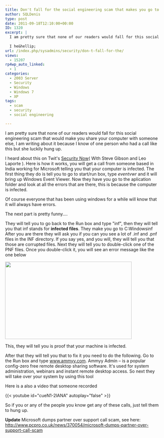 ```yaml
---
title: Don't fall for the social engineering scam that makes you go to ammyy.com
author: SQLDenis
type: post
date: 2011-09-18T12:10:00+00:00
ID: 1320
excerpt: |
  I am pretty sure that none of our readers would fall for this social engineering scam that would make you share your computer with someone else, I am writing about it because I know of one person who had a call like this but she luckily hung up.
  
  I he&hellip;
url: /index.php/sysadmins/security/don-t-fall-for-the/
views:
  - 15207
rp4wp_auto_linked:
  - 1
categories:
  - 2003 Server
  - Security
  - Windows
  - Windows 7
  - XP
tags:
  - scam
  - security
  - social engineering

---
```

I am pretty sure that none of our readers would fall for this social engineering scam that would make you share your computer with someone else, I am writing about it because I know of one person who had a call like this but she luckily hung up.

I heard about this on Twit's [Security Now][1]( With Steve Gibson and Leo Laporte ). Here is how it works, you will get a call from someone based in India working for Microsoft telling you that your computer is infected. The first thing they do is tell you to go to start/run box, type _eventvwr_ and it will bring up Windows Event Viewer. Now they have you go to the aplication folder and look at all the errors that are there, this is because the computer is infected. 

Of course everyone that has been using windows for a while will know that it will always have errors.

The next part is pretty funny....

They will tell you to go back to the Run box and type "inf", then they will tell you that inf stands for **infected files**. They make you go to C:Windowsinf After you are there they will ask you if you can you see a lot of .inf and .pnf files in the INF directory. If you say yes, and you will, they will tell you that those are corrupted files. Next they will tell you to double-click one of the PNF files. Once you double-click it, you will see an error message like the one below

<div class="image_block">
  <a href="/wp-content/uploads/blogs/All/pnffile.PNG?mtime=1326496203"><img alt="" src="/wp-content/uploads/blogs/All/pnffile.PNG?mtime=1326496203" width="412" height="252" /></a>
</div>

This, they will tell you is proof that your machine is infected.

After that they will tell you that to fix it you need to do the following. Go to the Run box and type www.ammyy.com. Ammyy Admin – is a popular config-zero free remote desktop sharing software. It's used for system administration, webinars and instant remote desktop access. So next they will take over your system by using this tool

Here is a also a video that someone recorded

{{< youtube id="cueN1-2lANA" autoplay="false" >}}


So if you or any of the people you know get any of these calls, just tell them to hung up.

**Update** Microsoft dumps partner over support call scam, see here: http://www.pcpro.co.uk/news/370054/microsoft-dumps-partner-over-support-call-scam

 [1]: http://twit.tv/sn